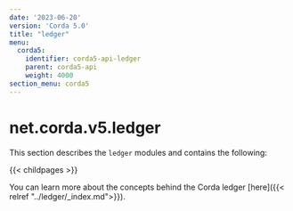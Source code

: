 ```yaml
---
date: '2023-06-20'
version: 'Corda 5.0'
title: "ledger"
menu:
  corda5:
    identifier: corda5-api-ledger
    parent: corda5-api
    weight: 4000
section_menu: corda5
---
```

# net.corda.v5.ledger

This section describes the `ledger` modules and contains the following:

{{< childpages >}}

You can learn more about the concepts behind the Corda ledger [here]({{< relref "../ledger/_index.md">}}).